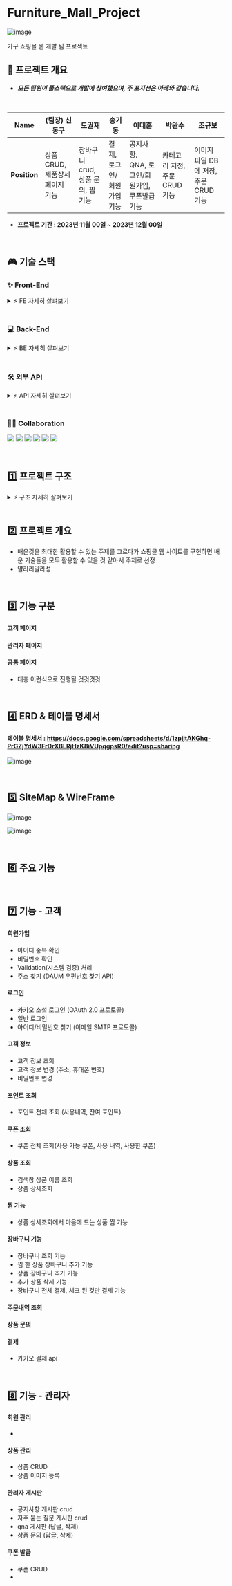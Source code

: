 # Furniture_Mall_Project
![image](https://github.com/shsh99/Furniture_Mall_Project/assets/134079624/e345ed1e-88a5-473d-8a52-389513e7d75a)



가구 쇼핑몰 웹 개발 팀 프로젝트 
<br>

## 🚀 프로젝트 개요
- ***모든 팀원이 풀스택으로 개발에 참여했으며, 주 포지션은 아래와 같습니다.***
<br>

|   Name   |(팀장) 신동구  | 도권재 | 송기동 | 이대훈 | 박완수 | 조규보 |
| :------: | --- | --- | --- | --- | --- |--- |
| **Position** |상품 CRUD, 제품상세페이지 기능 |장바구니 crud, 상품 문의, 찜 기능 |결제, 로그인/회원가입 기능 |공지사항, QNA, 로그인/회원가입, 쿠폰발급 기능 |카테고리 지정, 주문 CRUD 기능 |이미지 파일 DB에 저장, 주문 CRUD 기능 |


- **프로젝트 기간 : 2023년 11월 00일 ~ 2023년 12월 00일**


<br>

## 🎮 기술 스택

### ✨ Front-End

<details>
    <summary>⚡️ FE 자세히 살펴보기</summary>
    <br>
    <ul>
        <li>bootstrap : 5.2 </li>
        <li>HTML5 </li>
        <li>CSS3 </li>
        <li>JavaScript :  </li>
        <li>TypeScript :  </li>
        <li>React :  </li>
       
    </ul>
</details>

  <br>

### 💻 Back-End

<details>
      <summary>⚡️ BE 자세히 살펴보기</summary>
      <br>
      <ul>
          <li>springboot : 2.7.17  </li>
          <li>SQL : </li>
          <li>jdk : 11.0.20  </li>
          <li>java : 11  </li>
<!--           <li>lombok </li>
          <li>MyBatis </li> -->
          <li>JSP </li>
<!--           <li>BCrypt HASH </li>
          <li>Apache Tomcat : 9.0 </li> -->
      </ul>
  </details>
  
  <br>
  
### 🛠 외부 API

<details>
      <summary>⚡️ API 자세히 살펴보기</summary>
      <br>
      <ul>
<!--           <li>카카오 소셜 로그인 API (OAuth 2.0 프로토콜)</li>
          <li>카카오페이 API</li>
          <li>이메일 전송 API (네이버 SMTP 프로토콜)</li>
          <li>구글 맵 API</li>
          <li>CoolSMS API</li>
          <li>DAUM 우편번호 찾기 API</li>
          <li>국가 코드 OPEN API</li> -->
      </ul>
</details>

  <br>


### 🙌🏻 Collaboration
<img src="https://img.shields.io/badge/JavaScript-F7DF1E?style=flat&logo=Jira&logoColor=white"/> <img src="https://img.shields.io/badge/SpringBoot-6DB33F?style=flat&logo=Slack&logoColor=white"/> <img src="https://img.shields.io/badge/Github-181717?style=flat&logo=Github&logoColor=white"/> <img src="https://img.shields.io/badge/SQL-4479A1?style=flat&logo=Notion&logoColor=white"/> <img 
src="https://img.shields.io/badge/CSS3-1572B6?style=flat&logo=Notion&logoColor=white"/> <img src="https://img.shields.io/badge/HTML5-E34F26?style=flat&logo=Notion&logoColor=white"/>


<br>

## 1️⃣ 프로젝트 구조

<details>
    <summary>⚡️ 구조 자세히 살펴보기</summary> 
</details>

<br>

## 2️⃣ 프로젝트 개요
- 배운것을 최대한 활용할 수 있는 주제를 고르다가 쇼핑몰 웹 사이트를 구현하면 배운 기술들을 모두 활용할 수 있을 것 같아서 주제로 선정
- 얄라리얄라성

<br>

## 3️⃣ 기능 구분

#### 고객 페이지

#### 관리자 페이지

#### 공통 페이지

- 대충 이런식으로 진행될 것것것것


<br>

## 4️⃣ ERD & 테이블 명세서
#### 테이블 명세서 : https://docs.google.com/spreadsheets/d/1zpjjtAKGhq-PrGZjYdW3FrDrXBLRjHzK8iVUpqgpsR0/edit?usp=sharing

![image](https://github.com/shsh99/Furniture_Mall_Project/assets/134079624/993b9038-335d-465f-b4d3-aeaf0915e5b9)


<br>

## 5️⃣ SiteMap & WireFrame
![image](https://github.com/shsh99/Furniture_Mall_Project/assets/134079624/4b2ee70b-ef0c-46fe-b11c-ec97e1689728)

![image](https://github.com/shsh99/Furniture_Mall_Project/assets/134079624/64642c06-c3e4-4d14-b28e-8b8e95e23397)

<br>

## 6️⃣ 주요 기능

<br>

## 7️⃣ 기능 - 고객

#### 회원가입
- 아이디 중복 확인
- 비밀번호 확인
- Validation(시스템 검증) 처리
- 주소 찾기 (DAUM 우편번호 찾기 API)

#### 로그인
- 카카오 소셜 로그인 (OAuth 2.0 프로토콜)
- 일반 로그인
- 아이디/비밀번호 찾기 (이메일 SMTP 프로토콜)

#### 고객 정보
- 고객 정보 조회
- 고객 정보 변경 (주소, 휴대폰 번호)
- 비밀번호 변경

#### 포인트 조회
- 포인트 전체 조회 (사용내역, 잔여 포인트)

#### 쿠폰 조회
- 쿠폰 전체 조회(사용 가능 쿠폰, 사용 내역, 사용한 쿠폰)

#### 상품 조회
- 검색창 상품 이름 조회
- 상품 상세조회

#### 찜 기능
- 상품 상세조회에서 마음에 드는 상품 찜 기능

#### 장바구니 기능
- 장바구니 조회 기능
- 찜 한 상품 장바구니 추가 기능
- 상품 장바구니 추가 기능
- 추가 상품 삭제 기능
- 장바구니 전체 결제, 체크 된 것만 결제 기능

#### 주문내역 조회

#### 상품 문의

#### 결제 
- 카카오 결제 api

<br>

## 8️⃣ 기능 - 관리자

#### 회원 관리
-

#### 상품 관리
- 상품 CRUD
- 상품 이미지 등록

#### 관리자 게시판
- 공지사항 게시판 crud
- 자주 묻는 질문 게시판 crud
- qna 게시판 (답글, 삭제)
- 상품 문의 (답글, 삭제)

#### 쿠폰 발급
- 쿠폰 CRUD
-
